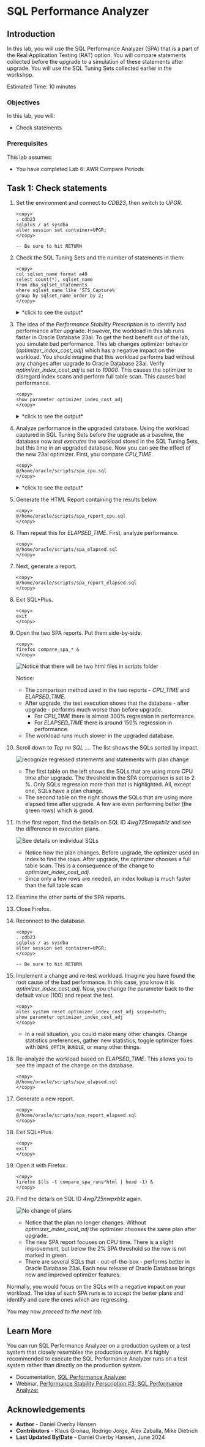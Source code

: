 # SQL Performance Analyzer

## Introduction

In this lab, you will use the SQL Performance Analyzer (SPA) that is a part of the Real Application Testing (RAT) option. You will compare statements collected before the upgrade to a simulation of these statements after upgrade. You will use the SQL Tuning Sets collected earlier in the workshop.

Estimated Time: 10 minutes

### Objectives

In this lab, you will:
* Check statements

### Prerequisites

This lab assumes:

- You have completed Lab 6: AWR Compare Periods

## Task 1: Check statements

1. Set the environment and connect to *CDB23*, then switch to *UPGR*.

      ```
      <copy>
      . cdb23
      sqlplus / as sysdba
      alter session set container=UPGR;
      </copy>

      -- Be sure to hit RETURN
      ```

2. Check the SQL Tuning Sets and the number of statements in them:

    ```
    <copy>
    col sqlset_name format a40
    select count(*), sqlset_name 
    from dba_sqlset_statements 
    where sqlset_name like 'STS_Capture%'
    group by sqlset_name order by 2;
    </copy>
    ```

    <details>
    <summary>*click to see the output*</summary>
    ``` text
    SQL> col sqlset_name format a40
    SQL> select count(*), sqlset_name 
         from dba_sqlset_statements 
         where sqlset_name like 'STS_Capture%'
         group by sqlset_name order by 2;

      COUNT(*) SQLSET_NAME
    ---------- ----------------------------------------
            31 STS_CaptureAWR
            41 STS_CaptureCursorCache
    ```
    </details>

3. The idea of the *Performance Stability Prescription* is to identify bad performance after upgrade. However, the workload in this lab runs faster in Oracle Database 23ai. To get the best benefit out of the lab, you simulate bad performance. This lab changes optimizer behavior (*optimizer\_index\_cost\_adj*) which has a negative impact on the workload.
You should imagine that this workload performs bad without any changes after upgrade to Oracle Database 23ai. 
Verify *optimizer\_index\_cost\_adj* is set to *10000*. This causes the optimizer to disregard index scans and perform full table scan. This causes bad performance.

    ```
    <copy>
    show parameter optimizer_index_cost_adj
    </copy>
    ```

    <details>
    <summary>*click to see the output*</summary>
    ``` text
    SQL> show parameter optimizer_index_cost_adj

    NAME                                 TYPE        VALUE
    ------------------------------------ ----------- ------------------------------
    optimizer_index_cost_adj             integer     10000
    ```
    </details>

    If you see any **a value different from 10000** for the *optimizer\_index\_cost\_adj*, adjust it.

    ```
    <copy>
    alter system set optimizer_index_cost_adj=10000;
    show parameter optimizer_index_cost_adj
    </copy>

    -- Be sure to hit RETURN
    ```

    <details>
    <summary>*click to see the output*</summary>
    ``` text
    SQL> alter system set optimizer_index_cost_adj=10000;

    System altered.

    NAME                                 TYPE        VALUE
    ------------------------------------ ----------- ------------------------------
    optimizer_index_cost_adj             integer     10000
    ```
    </details>

4. Analyze performance in the upgraded database. Using the workload captured in SQL Tuning Sets before the upgrade as a baseline, the database now *test executes* the workload stored in the SQL Tuning Sets, but this time in an upgraded database. Now you can see the effect of the new 23ai optimizer. First, you compare *CPU\_TIME*.

    ```
    <copy>
    @/home/oracle/scripts/spa_cpu.sql
    </copy>
    ```

    <details>
    <summary>*click to see the output*</summary>
    ``` text
    SQL> @/home/oracle/scripts/spa_cpu.sql
    SQL Tuning Set does exist - will run SPA now ...
    SQL Performance Analyzer Task does not exist - will be created ...

    PL/SQL procedure successfully completed.
    ```
    </details>

    The script:
    - Convert the information from `STS_CaptureAWR` into the right format.
    - Simulate the execution of all statements in `STS_CaptureAWR`.
    - Compare before/after.
    - Report on the results based on *CPU\_TIME*.

5. Generate the HTML Report containing the results below.

    ```
    <copy>
    @/home/oracle/scripts/spa_report_cpu.sql
    </copy>
    ```
6. Then repeat this for *ELAPSED\_TIME*. First, analyze performance.

    ```
    <copy>
    @/home/oracle/scripts/spa_elapsed.sql
    </copy>
    ```

7. Next, generate a report.

    ```
    <copy>
    @/home/oracle/scripts/spa_report_elapsed.sql
    </copy>
    ```

8. Exit SQL*Plus.

    ```
    <copy>
    exit
    </copy>
    ```

9. Open the two SPA reports. Put them side-by-side.

    ```
    <copy>
    firefox compare_spa_* &
    </copy>
    ```
    ![Notice that there will be two html files in scripts folder](./images/spa-compare-two-reports-23ai.png " ")

    Notice:
    * The comparison method used in the two reports - *CPU\_TIME* and *ELAPSED\_TIME*.
    * After upgrade, the test execution shows that the database - after upgrade - performs much worse than before upgrade. 
        - For *CPU\_TIME* there is almost 300% regression in performance.
        - For *ELAPSED\_TIME* there is around 150% regression in performance.
    * The workload runs much slower in the upgraded database.

10. Scroll down to *Top nn SQL ...*. The list shows the SQLs sorted by impact.

    ![recognize regressed statements and statements with plan change](./images/spa-report-top-sql-23ai.png " ")

    * The first table on the left shows the SQLs that are using more CPU time after upgrade. The threshold in the SPA comparison is set to 2 %. Only SQLs regression more than that is highlighted. All, except one, SQLs have a plan change.
    * The second table on the right shows the SQLs that are using more elapsed time after upgrade. A few are even performing better (the green rows) which is good. 

11. In the first report, find the details on SQL ID *4wg725nwpxb1z* and see the difference in execution plans.

    ![See details on individual SQLs](./images/spa-plan-compare-23ai.png " ")

    * Notice how the plan changes. Before upgrade, the optimizer used an index to find the rows. After upgrade, the optimizer chooses a full table scan. This is a consequence of the change to *optimizer\_index\_cost\_adj*.
    * Since only a few rows are needed, an index lookup is much faster than the full table scan

12. Examine the other parts of the SPA reports.

13. Close Firefox.

14. Reconnect to the database.

      ```
      <copy>
      . cdb23
      sqlplus / as sysdba
      alter session set container=UPGR;
      </copy>

      -- Be sure to hit RETURN
      ```

15. Implement a change and re-test workload. Imagine you have found the root cause of the bad performance. In this case, you know it is *optimizer\_index\_cost\_adj*. Now, you change the parameter back to the default value (100) and repeat the test.


    ```
    <copy>
    alter system reset optimizer_index_cost_adj scope=both;
    show parameter optimizer_index_cost_adj
    </copy>
    ```

    * In a real situation, you could make many other changes. Change statistics preferences, gather new statistics, toggle optimizer fixes with `DBMS_OPTIM_BUNDLE`, or many other things.

16. Re-analyze the workload based on *ELAPSED\_TIME*. This allows you to see the impact of the change on the database.

    ```
    <copy>
    @/home/oracle/scripts/spa_elapsed.sql
    </copy>
    ```

17. Generate a new report.

    ```
    <copy>
    @/home/oracle/scripts/spa_report_elapsed.sql
    </copy>
    ```

18. Exit SQL*Plus.

    ```
    <copy>
    exit
    </copy>
    ```

19. Open it with Firefox.

    ```
    <copy>
    firefox $(ls -t compare_spa_runs*html | head -1) &
    </copy>
    ```

20. Find the details on SQL ID *4wg725nwpxb1z* again.

    ![No change of plans](./images/spa-change-plan-compare-23ai.png " ")

    * Notice that the plan no longer changes. Without *optimizer\_index\_cost\_adj* the optimizer chooses the same plan after upgrade. 
    * The new SPA report focuses on CPU time. There is a slight improvement, but below the 2% SPA threshold so the row is not marked in green. 
    * There are several SQLs that - out-of-the-box - performs better in Oracle Database 23ai. Each new release of Oracle Database brings new and improved optimizer features.

Normally, you would focus on the SQLs with a negative impact on your workload. The idea of such SPA runs is to accept the better plans and identify and cure the ones which are regressing.

You may now *proceed to the next lab*.

## Learn More

You can run SQL Performance Analyzer on a production system or a test system that closely resembles the production system. It's highly recommended to execute the SQL Performance Analyzer runs on a test system rather than directly on the production system.

* Documentation, [SQL Performance Analyzer](https://docs.oracle.com/en/database/oracle/oracle-database/19/ratug/introduction-to-sql-performance-analyzer.html#GUID-860FC707-B281-4D81-8B43-1E3857194A72)
* Webinar, [Performance Stability Perscription #3: SQL Performance Analyzer](https://www.youtube.com/watch?v=qCt1_Fc3JRs&t=4463s)

## Acknowledgements
* **Author** - Daniel Overby Hansen
* **Contributors** - Klaus Gronau, Rodrigo Jorge, Alex Zaballa, Mike Dietrich
* **Last Updated By/Date** - Daniel Overby Hansen, June 2024